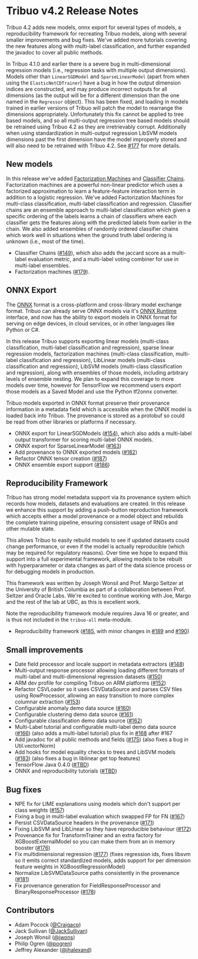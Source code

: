 # Tribuo v4.2 Release Notes

Tribuo 4.2 adds new models, onnx export for several types of models, a
reproducibility framework for recreating Tribuo models, along with several
smaller improvements and bug fixes. We've added more tutorials covering the new
features along with multi-label classification, and further expanded the
javadoc to cover all public methods.

In Tribuo 4.1.0 and earlier there is a severe bug in multi-dimensional
regression models (i.e., regression tasks with multiple output dimensions).
Models other than `LinearSGDModel` and `SparseLinearModel` (apart from when
using the `ElasticNetCDTrainer`) have a bug in how the output dimension indices
are constructed, and may produce incorrect outputs for all dimensions (as the
output will be for a different dimension than the one named in the `Regressor`
object). This has been fixed, and loading in models trained in earlier versions
of Tribuo will patch the model to rearrange the dimensions appropriately.
Unfortunately this fix cannot be applied to tree based models, and so all
multi-output regression tree based models should be retrained using Tribuo 4.2
as they are irretrievably corrupt. Additionally when using standardization in
multi-output regression LibSVM models dimensions past the first dimension have
the model improperly stored and will also need to be retrained with Tribuo 4.2.
See [#177](https://github.com/oracle/tribuo/pull/177) for more details.

## New models

In this release we've added [Factorization
Machines](ihttps://www.computer.org/csdl/proceedings-article/icdm/2010/4256a995/12OmNwMFMfl)
and [Classifier
Chains](https://link.springer.com/content/pdf/10.1007/s10994-011-5256-5.pdf).
Factorization machines are a powerful non-linear predictor which uses a
factorized approximation to learn a feature-feature interaction term in
addition to a logistic regression. We've added Factorization Machines for
multi-class classification, multi-label classification and regression.
Classifier chains are an ensemble approach to multi-label classification which
given a specific ordering of the labels learns a chain of classifiers where
each classifier gets the features along with the predicted labels from earlier
in the chain. We also added ensembles of randomly ordered classifier chains
which work well in situations when the ground truth label ordering is unknown
(i.e., most of the time).

- Classifier Chains ([#149](https://github.com/oracle/tribuo/pull/149)), which
  also adds the jaccard score as a multi-label evaluation metric, and a
multi-label voting combiner for use in multi-label ensembles.
- Factorization machines ([#179](https://github.com/oracle/tribuo/pull/179)).

## ONNX Export

The [ONNX](https://onnx.ai) format is a cross-platform and cross-library model
exchange format. Tribuo can already serve ONNX models via it's [ONNX
Runtime](https://onnxruntime.ai) interface, and now has the ability to export
models in ONNX format for serving on edge devices, in cloud services, or in
other languages like Python or C#.

In this release Tribuo supports exporting linear models (multi-class
classification, multi-label classification and regression), sparse linear
regression models, factorization machines (multi-class classification,
multi-label classification and regression), LibLinear models (multi-class
classification and regression), LibSVM models (multi-class classification and
regression), along with ensembles of those models, including arbitrary levels
of ensemble nesting. We plan to expand this coverage to more models over time,
however for TensorFlow we recommend users export those models as a Saved Model
and use the Python tf2onnx converter.

Tribuo models exported in ONNX format preserve their provenance information in
a metadata field which is accessible when the ONNX model is loaded back into
Tribuo. The provenance is stored as a protobuf so could be read from other
libraries or platforms if necessary.

- ONNX export for LinearSGDModels
  ([#154](https://github.com/oracle/tribuo/pull/154)), which also adds a
multi-label output transformer for scoring multi-label ONNX models.
- ONNX export for SparseLinearModel ([#163](https://github.com/oracle/tribuo/pull/163))
- Add provenance to ONNX exported models ([#182](https://github.com/oracle/tribuo/pull/182))
- Refactor ONNX tensor creation ([#187](https://github.com/oracle/tribuo/pull/187))
- ONNX ensemble export support ([#186](https://github.com/oracle/tribuo/pull/186))

## Reproducibility Framework

Tribuo has strong model metadata support via its provenance system which
records how models, datasets and evaluations are created. In this release we
enhance this support by adding a push-button reproduction framework which
accepts either a model provenance or a model object and rebuilds the complete
training pipeline, ensuring consistent usage of RNGs and other mutable state.

This allows Tribuo to easily rebuild models to see if updated datasets could
change performance, or even if the model is actually reproducible (which may be
required for regulatory reasons).  Over time we hope to expand this support
into a full experimental framework, allowing models to be rebuilt with
hyperparameter or data changes as part of the data science process or for
debugging models in production.

This framework was written by Joseph Wonsil and Prof. Margo Seltzer at the
University of British Columbia as part of a collaboration between Prof. Seltzer
and Oracle Labs. We're excited to continue working with Joe, Margo and the rest
of the lab at UBC, as this is excellent work.

Note the reproducibility framework module requires Java 16 or greater, and is
thus not included in the `tribuo-all` meta-module.

- Reproducibility framework ([#185](https://github.com/oracle/tribuo/pull/185), with minor changes in [#189](https://github.com/oracle/tribuo/pull/189) and [#190](https://github.com/oracle/tribuo/pull/190))

## Small improvements

- Date field processor and locale support in metadata extractors ([#148](https://github.com/oracle/tribuo/pull/148))
- Multi-output response processor allowing loading different formats of multi-label and multi-dimensional regression datasets ([#150](https://github.com/oracle/tribuo/pull/150))
- ARM dev profile for compiling Tribuo on ARM platforms ([#152](https://github.com/oracle/tribuo/pull/152))
- Refactor CSVLoader so it uses CSVDataSource and parses CSV files using RowProcessor, allowing an easy transition to more complex columnar extraction ([#153](https://github.com/oracle/tribuo/pull/153))
- Configurable anomaly demo data source ([#160](https://github.com/oracle/tribuo/pull/160))
- Configurable clustering demo data source ([#161](https://github.com/oracle/tribuo/pull/161))
- Configurable classification demo data source ([#162](https://github.com/oracle/tribuo/pull/162)) 
- Multi-Label tutorial and configurable multi-label demo data source ([#166](https://github.com/oracle/tribuo/pull/166)) (also adds a multi-label tutorial) plus fix in [#168](https://github.com/oracle/tribuo/pull/168) after #167
- Add javadoc for all public methods and fields ([#175](https://github.com/oracle/tribuo/pull/175)) (also fixes a bug in Util.vectorNorm)
- Add hooks for model equality checks to trees and LibSVM models ([#183](https://github.com/oracle/tribuo/pull/183)) (also fixes a bug in liblinear get top features)
- TensorFlow Java 0.4.0 ([#TBD](https://github.com/oracle/tribuo/pull/TBD))
- ONNX and reproducibility tutorials ([#TBD](https://github.com/oracle/tribuo/pull/TBD))

## Bug fixes

- NPE fix for LIME explanations using models which don't support per class weights ([#157](https://github.com/oracle/tribuo/pull/157))
- Fixing a bug in multi-label evaluation which swapped FP for FN ([#167](https://github.com/oracle/tribuo/pull/167))
- Persist CSVDataSource headers in the provenance ([#171](https://github.com/oracle/tribuo/pull/171))
- Fixing LibSVM and LibLinear so they have reproducible behaviour ([#172](https://github.com/oracle/tribuo/pull/172))
- Provenance fix for TransformTrainer and an extra factory for XGBoostExternalModel so you can make them from an in memory booster ([#176](https://github.com/oracle/tribuo/pull/176))
- Fix multidimensional regression ([#177](https://github.com/oracle/tribuo/pull/177)) (fixes regression ids, fixes libsvm so it emits correct standardized models, adds support for per dimension feature weights in XGBoostRegressionModel)
- Normalize LibSVMDataSource paths consistently in the provenance ([#181](https://github.com/oracle/tribuo/pull/181))
- Fix provenance generation for FieldResponseProcessor and BinaryResponseProcessor ([#178](https://github.com/oracle/tribuo/pull/178)) 

## Contributors

- Adam Pocock ([@Craigacp](https://github.com/Craigacp))
- Jack Sullivan ([@JackSullivan](https://github.com/JackSullivan))
- Joseph Wonsil ([@jwons](https://github.com/jwons))
- Philip Ogren ([@pogren](https://github.com/pogren))
- Jeffrey Alexander ([@jhalexand](https://github.com/jhalexand))
